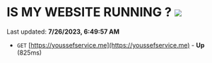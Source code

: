 # IS MY WEBSITE RUNNING ? [![](https://img.shields.io/static/v1?label=Sponsor&message=%E2%9D%A4&logo=GitHub&color=%23fe8e86)](https://github.com/sponsors/<username>)

Last updated: **7/26/2023, 6:49:57 AM**

- `GET` [https://youssefservice.me](https://youssefservice.me) - **Up** (825ms)
